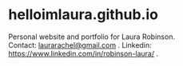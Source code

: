 # helloimlaura.github.io

Personal website and portfolio for Laura Robinson.  
Contact: laurarachel@gmail.com . 
Linkedin: https://www.linkedin.com/in/robinson-laura/ . 
